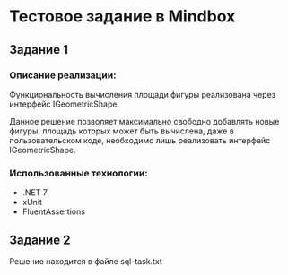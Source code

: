 # Тестовое задание в Mindbox

## Задание 1

### Описание реализации:

Функциональность вычисления площади фигуры реализована через интерфейс IGeometricShape.

Данное решение позволяет максимально свободно добавлять новые фигуры, площадь которых может быть вычислена,
даже в пользовательском коде, необходимо лишь реализовать интерфейс IGeometricShape.

### Использованные технологии:
* .NET 7
* xUnit
* FluentAssertions

## Задание 2
Решение находится в файле sql-task.txt
